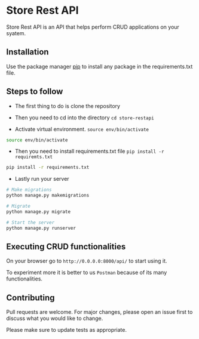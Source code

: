 # Store Rest API

Store Rest API is an API that helps perform CRUD applications on your syatem. 

## Installation

Use the package manager [pip](https://pip.pypa.io/en/stable/) to install any package in the requirements.txt file.

## Steps to follow

* The first thing to do is clone the repository

* Then you need to cd into the directory `cd store-restapi`

* Activate virtual environment. `source env/bin/activate`
```bash
source env/bin/activate
```
* Then you need to install requirements.txt file `pip install -r requiremts.txt`
```bash 
pip install -r requirements.txt
```
* Lastly run your server
```bash
# Make migrations
python manage.py makemigrations 

# Migrate
python manage.py migrate

# Start the server
python manage.py runserver
```
## Executing CRUD functionalities

On your browser go to `http://0.0.0.0:8000/api/` to start using it.

To experiment more it is better to us `Postman` because of its many functionalities.

## Contributing
Pull requests are welcome. For major changes, please open an issue first to discuss what you would like to change.

Please make sure to update tests as appropriate.
